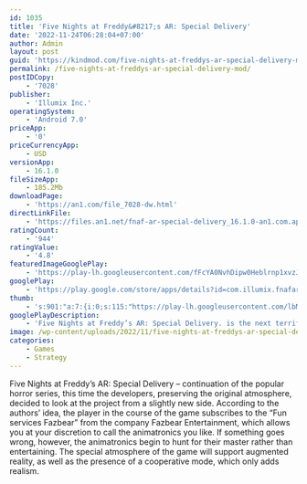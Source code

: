 ```yaml
---
id: 1035
title: 'Five Nights at Freddy&#8217;s AR: Special Delivery'
date: '2022-11-24T06:28:04+07:00'
author: Admin
layout: post
guid: 'https://kindmod.com/five-nights-at-freddys-ar-special-delivery-mod/'
permalink: /five-nights-at-freddys-ar-special-delivery-mod/
postIDCopy:
    - '7028'
publisher:
    - 'Illumix Inc.'
operatingSystem:
    - 'Android 7.0'
priceApp:
    - '0'
priceCurrencyApp:
    - USD
versionApp:
    - 16.1.0
fileSizeApp:
    - 185.2Mb
downloadPage:
    - 'https://an1.com/file_7028-dw.html'
directLinkFile:
    - 'https://files.an1.net/fnaf-ar-special-delivery_16.1.0-an1.com.apk'
ratingCount:
    - '944'
ratingValue:
    - '4.8'
featuredImageGooglePlay:
    - 'https://play-lh.googleusercontent.com/fFcYA0NvhDipw0Heblrnp1xvzJ6L9bEH1p004tj5qlhs_VNKi0rby6gnisxV8BY72w'
googlePlay:
    - 'https://play.google.com/store/apps/details?id=com.illumix.fnafar'
thumb:
    - 's:901:"a:7:{i:0;s:115:"https://play-lh.googleusercontent.com/lbMz9O0ps5OxeKYoZiRpQ6f-EITr-HXP4H6H9Hia6GsXf_LEiJR2Qw2zjPOoXdIk_YA=w526-h296";i:1;s:115:"https://play-lh.googleusercontent.com/k2JSbLINZZffIqhW6PA86e6xiJ0S_ZTUv2Z_Q3xI2Fmig2bHuJ0Rw0W3abZnlQojXR0=w526-h296";i:2;s:114:"https://play-lh.googleusercontent.com/YKRhM90P91GBncsq8rYtzvahw5mHVhuTClolLExaoTdvPH6Qq8DpE6IRXDEnDYuD8w=w526-h296";i:3;s:114:"https://play-lh.googleusercontent.com/apokbWvIacdtGCL7yKnP0MneTrJBKpv6VMiGabHm4uKGq4V6jPRPkUBRDx6i1zXmSw=w526-h296";i:4;s:116:"https://play-lh.googleusercontent.com/kTP8r3hhpqUIh6xZe5pjmUliHq5tjYEtCzwfjXIMOxAhWBeQln0obtVmxSckNzKzdMh_=w526-h296";i:5;s:115:"https://play-lh.googleusercontent.com/4Gvu61orrRd4DrVhi2rr5tCkVzS6VmelzMOgRIniuGffUldDM8-BSDN322mmEW7lJ2M=w526-h296";i:6;s:115:"https://play-lh.googleusercontent.com/Bv8rAth3XLAdO9wVrjpux1Oo-3u0Wc2sHBGdv72fsoLh-nleCElNF_rbc5eGNC9-e5I=w526-h296";}";'
googlePlayDescription:
    - 'Five Nights at Freddy’s AR: Special Delivery. is the next terrifying installment in the FNAF franchise.  Players will confront malfunctioning animatronics in their real world and attempt to survive these horrors come to life. Through the game, players subscribe to Fazbear Entertainment’s brand new “Fazbear Funtime Service” and get their favorite animatronics on-demand. Due to unfortunate circumstances, the visiting animatronics malfunction and attack subscribers instead of entertaining them.. Players must confront an endless stream of hostile animatronics that will follow them wherever they go. The question is, how long can players survive? And just what is happening at Fazbear Entertainment?'
image: /wp-content/uploads/2022/11/five-nights-at-freddys-ar-special-delivery-mod.jpg
categories:
    - Games
    - Strategy
---
```


Five Nights at Freddy’s AR: Special Delivery – continuation of the popular horror series, this time the developers, preserving the original atmosphere, decided to look at the project from a slightly new side. According to the authors’ idea, the player in the course of the game subscribes to the “Fun services Fazbear” from the company Fazbear Entertainment, which allows you at your discretion to call the animatronics you like. If something goes wrong, however, the animatronics begin to hunt for their master rather than entertaining. The special atmosphere of the game will support augmented reality, as well as the presence of a cooperative mode, which only adds realism.